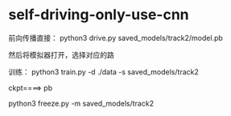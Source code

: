 # self-driving-only-use-cnn

前向传播直接：
python3 drive.py saved_models/track2/model.pb

然后将模拟器打开，选择对应的路


训练：
python3 train.py -d ./data -s saved_models/track2

ckpt====> pb

python3 freeze.py -m saved_models/track2
